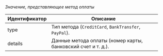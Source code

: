 *Значение, представляющее метод оплаты*

| Идентификатор | Описание                                                     |
| ------------- | ------------------------------------------------------------ |
| type          | Тип метода (`CreditCard`, `BankTransfer`, `PayPal`).         |
| details       | Данные метода оплаты (номер карты, банковский счет и т. д.). |


